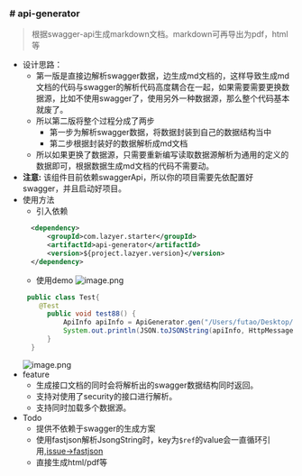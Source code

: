 ### # api-generator

> 根据swagger-api生成markdown文档。markdown可再导出为pdf，html等
* 设计思路：
    * 第一版是直接边解析swagger数据，边生成md文档的，这样导致生成md文档的代码与swagger的解析代码高度耦合在一起，如果需要需要更换数据源，比如不使用swagger了，使用另外一种数据源，那么整个代码基本就废了。
    * 所以第二版将整个过程分成了两步
        * 第一步为解析swagger数据，将数据封装到自己的数据结构当中
        * 第二步根据封装好的数据解析成md文档
    * 所以如果更换了数据源，只需要重新编写读取数据源解析为通用的定义的数据即可，根据数据生成md文档的代码不需要动。
* **注意:** 该组件目前依赖swaggerApi，所以你的项目需要先依配置好swagger，并且启动好项目。
* 使用方法
    * 引入依赖
    ```xml
      <dependency>
          <groupId>com.lazyer.starter</groupId>
          <artifactId>api-generator</artifactId>
          <version>${project.lazyer.version}</version>
      </dependency>    
    ```
    * 使用demo
    ![image.png](https://upload-images.jianshu.io/upload_images/1846623-748e4e040dd7c239.png?imageMogr2/auto-orient/strip%7CimageView2/2/w/1240)
    ```java
     public class Test{
        @Test
          public void test88() {
              ApiInfo apiInfo = ApiGenerator.gen("/Users/futao/Desktop/apiDoc.md", "http://localhost:8887/v2/api-docs");
              System.out.println(JSON.toJSONString(apiInfo, HttpMessageConverterConfiguration.SERIALIZER_FEATURES));
          }
      }
    ```
    ![image.png](https://upload-images.jianshu.io/upload_images/1846623-67ac1f318211603e.png?imageMogr2/auto-orient/strip%7CimageView2/2/w/1240)
* feature
    * 生成接口文档的同时会将解析出的swagger数据结构同时返回。
    * 支持对使用了security的接口进行解析。
    * 支持同时加载多个数据源。
* Todo
    * 提供不依赖于swagger的生成方案
    * 使用fastjson解析JsongString时，key为`$ref`的value会一直循环引用,[issue->fastjson](https://github.com/alibaba/fastjson/issues/2429)
    * 直接生成html/pdf等